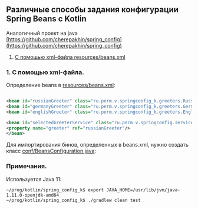Различные способы задания конфигурации Spring Beans с Kotlin
----------------

Аналогичный проект на java [https://github.com/cherepakhin/spring_config](https://github.com/cherepakhin/spring_config)

1. [С помощью xml-файла resources/beans.xml](#xml_file)

<a id="xml_file"></a>
### 1. С помощью xml-файла.

Определение beans в [resources/beans.xml](https://github.com/cherepakhin/spring_config_k/blob/main/src/main/resources/beans.xml):

````xml

<bean id="russianGreeter" class="ru.perm.v.springconfig_k.greeters.RussianGreeter"/>
<bean id="germanyGreeter" class="ru.perm.v.springconfig_k.greeters.GermanyGreeter"/>
<bean id="englishGreeter" class="ru.perm.v.springconfig_k.greeters.EnglishGreeter"/>

<bean id="selectedGreeterService" class="ru.perm.v.springconfig.service.GreeterService">
<property name="greeter" ref="russianGreeter"/>
</bean>
````

Для импортирования бинов, определенных в beans.xml, нужно создать класс [conf/BeansConfiguration.java](https://github.com/cherepakhin/spring_config/blob/main/src/main/java/ru/perm/v/springconfig/conf/BeansConfiguration.java):

### Примечания.

Используется Java 11:

````shell
~/prog/kotlin/spring_config_k$ export JAVA_HOME=/usr/lib/jvm/java-1.11.0-openjdk-amd64
~/prog/kotlin/spring_config_k$ ./gradlew clean test
````